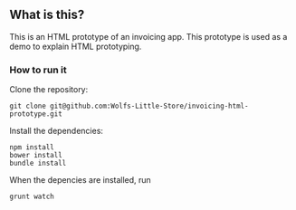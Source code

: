 ## What is this?

This is an HTML prototype of an invoicing app. This prototype is used as a demo to explain HTML prototyping.

### How to run it

Clone the repository:

    git clone git@github.com:Wolfs-Little-Store/invoicing-html-prototype.git

Install the dependencies:

    npm install
    bower install
    bundle install
  
When the depencies are installed, run

    grunt watch